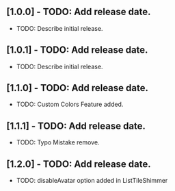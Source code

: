 ## [1.0.0] - TODO: Add release date.

- TODO: Describe initial release.

## [1.0.1] - TODO: Add release date.

- TODO: Describe initial release.

## [1.1.0] - TODO: Add release date.

- TODO: Custom Colors Feature added.

## [1.1.1] - TODO: Add release date.

- TODO: Typo Mistake remove.

## [1.2.0] - TODO: Add release date.

- TODO: disableAvatar option added in ListTileShimmer
